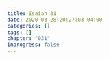 ```yaml
---
title: Isaiah 31
date: 2020-03-28T20:27:03-04:00
categories: []
tags: []
chapter: "031"
inprogress: false
---
```


